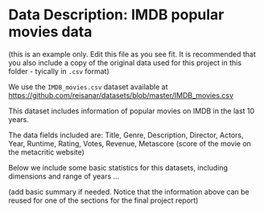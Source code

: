 # Data Description: IMDB popular movies data

(this is an example only. Edit this file as you see fit. It is recommended that you also include a copy of the original data used for this project in this folder - tyically in `.csv` format)

We use the `IMDB_movies.csv` dataset available at 
<https://github.com/reisanar/datasets/blob/master/IMDB_movies.csv>

This dataset includes information of popular movies on IMDB in the last 10 years. 

The data fields included are: Title, Genre, Description, Director, Actors, Year, Runtime, Rating, Votes, Revenue, Metascore (score of the movie on the metacritic website)

Below we include some basic statistics for this datasets, including dimensions and range of years ...

(add basic summary if needed. Notice that the information above can be reused for one of the sections for the final project report)